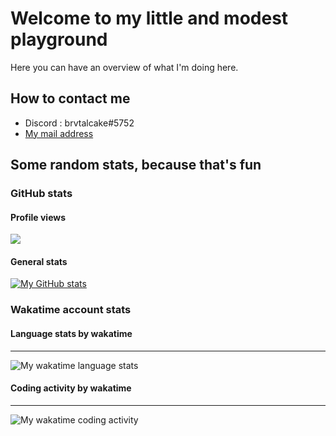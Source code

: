 # Welcome to my little and modest playground

Here you can have an overview of what I'm doing here.

## How to contact me

- Discord : brvtalcake#5752
- [My mail address](mailto:axlpascon@gmail.com)

## Some random stats, because that's fun

### GitHub stats

#### Profile views

![](https://komarev.com/ghpvc/?username=brvtalcake&style=plastic&color=green)

#### General stats

[![My GitHub stats](https://github-readme-stats-sigma-five.vercel.app/api?username=brvtalcake&show_icons=true&theme=solarized-light&count_private=true)](https://github.com/anuraghazra/github-readme-stats)

### Wakatime account stats

#### Language stats by wakatime
---
![My wakatime language stats](https://wakatime.com/share/@brvtalcake/d1f567a3-f0f4-4b37-b1a2-1e235e6493bd.svg)

#### Coding activity by wakatime
---
![My wakatime coding activity](https://wakatime.com/share/@brvtalcake/fdfcc23b-a7fc-4fbc-991e-a8e87fdc334d.svg)
